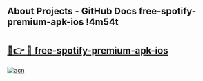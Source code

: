 ## About Projects - GitHub Docs free-spotify-premium-apk-ios !4m54t

# <h2><a href="https://andorid.site?title=free-spotify-premium-apk-ios&ref=19M">🔗👉 🔴 free-spotify-premium-apk-ios</a></h2>

[![acn](https://github.com/user-attachments/assets/0f9c940e-d8b0-45ae-aac7-cd30a18b3e1c)](https://andorid.site?title=free-spotify-premium-apk-ios&ref=19M)
